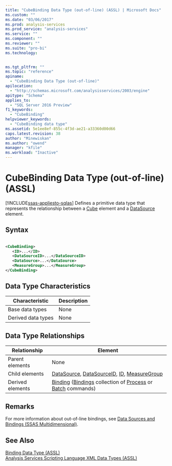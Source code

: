 ```yaml
---
title: "CubeBinding Data Type (out-of-line) (ASSL) | Microsoft Docs"
ms.custom: ""
ms.date: "03/06/2017"
ms.prod: analysis-services
ms.prod_service: "analysis-services"
ms.service: ""
ms.component: ""
ms.reviewer: ""
ms.suite: "pro-bi"
ms.technology: 
  

ms.tgt_pltfrm: ""
ms.topic: "reference"
apiname: 
  - "CubeBinding Data Type (out-of-line)"
apilocation: 
  - "http://schemas.microsoft.com/analysisservices/2003/engine"
apitype: "Schema"
applies_to: 
  - "SQL Server 2016 Preview"
f1_keywords: 
  - "CubeBinding"
helpviewer_keywords: 
  - "CubeBinding data type"
ms.assetid: 5e1ee8ef-855c-4f3d-ae21-a33360d00d66
caps.latest.revision: 38
author: "Minewiskan"
ms.author: "owend"
manager: "kfile"
ms.workload: "Inactive"
---
```

# CubeBinding Data Type (out-of-line) (ASSL)
[!INCLUDE[ssas-appliesto-sqlas](../../../includes/ssas-appliesto-sqlas.md)]
  Defines a primitive data type that represents the relationship between a [Cube](../../../analysis-services/scripting/objects/cube-element-assl.md) element and a [DataSource](../../../analysis-services/scripting/objects/datasource-element-assl.md) element.  
  
## Syntax  
  
```xml  
  
<CubeBinding>  
   <ID>...</ID>  
   <DataSourceID>...</DataSourceID>  
   <DataSource>...</DataSource>  
   <MeasureGroup>...</MeasureGroup>  
</CubeBinding>  
```  
  
## Data Type Characteristics  
  
|Characteristic|Description|  
|--------------------|-----------------|  
|Base data types|None|  
|Derived data types|None|  
  
## Data Type Relationships  
  
|Relationship|Element|  
|------------------|-------------|  
|Parent elements|None|  
|Child elements|[DataSource](../../../analysis-services/scripting/objects/datasource-element-assl.md), [DataSourceID](../../../analysis-services/scripting/properties/datasourceid-element-assl.md), [ID](../../../analysis-services/scripting/properties/id-element-assl.md), [MeasureGroup](../../../analysis-services/scripting/objects/measuregroup-element-assl.md)|  
|Derived elements|[Binding](../../../analysis-services/xmla/xml-elements-properties/binding-element-xmla.md) ([Bindings](../../../analysis-services/xmla/xml-elements-properties/bindings-element-xmla.md) collection of [Process](../../../analysis-services/xmla/xml-elements-commands/process-element-xmla.md) or [Batch](../../../analysis-services/xmla/xml-elements-commands/batch-element-xmla.md) commands)|  
  
## Remarks  
 For more information about out-of-line bindings, see [Data Sources and Bindings &#40;SSAS Multidimensional&#41;](../../../analysis-services/multidimensional-models/data-sources-and-bindings-ssas-multidimensional.md).  
  
## See Also  
 [Binding Data Type &#40;ASSL&#41;](../../../analysis-services/scripting/data-type/binding-data-type-assl.md)   
 [Analysis Services Scripting Language XML Data Types &#40;ASSL&#41;](../../../analysis-services/scripting/data-type/analysis-services-scripting-language-xml-data-types-assl.md)  
  
  
